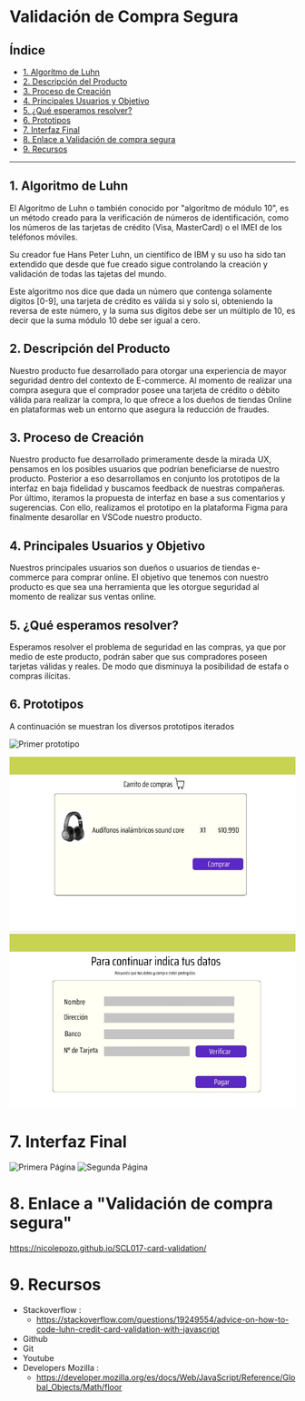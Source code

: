 # Validación de Compra Segura

## Índice

* [1. Algorítmo de Luhn](#1-algoritmo-de-luhn)
* [2. Descripción del Producto](#2-resumen-del-proyecto)
* [3. Proceso de Creación](#3-proceso-de-creacion)
* [4. Principales Usuarios y Objetivo](#4-principales)
* [5. ¿Qué esperamos resolver?](#5-que-esperamos)
* [6. Prototipos](#5-prototipos)
* [7. Interfaz Final](#6-interfaz-final)
* [8. Enlace a Validación de compra segura](#7-enlace-a-validacion)
* [9. Recursos](#8-recursos)

***

## 1. Algoritmo de Luhn
El Algoritmo de Luhn o también conocido por "algorítmo de módulo 10", es un método creado para la verificación de números de identificación, como los números de las tarjetas de crédito (Visa, MasterCard) o el IMEI de los teléfonos móviles.


Su creador fue Hans Peter Luhn, un científico de IBM y su uso ha sido tan extendido que desde que fue creado sigue controlando la creación y validación de todas las tajetas del mundo.


Este algoritmo nos dice que dada un número que contenga solamente dígitos [0-9], una tarjeta de crédito es válida si y solo si, obteniendo la reversa de este número, y la suma sus dígitos debe ser un múltiplo de 10, es decir que la suma módulo 10 debe ser igual a cero.


## 2. Descripción del Producto
Nuestro producto fue desarrollado para otorgar una experiencia de mayor seguridad dentro del contexto de E-commerce. Al momento de realizar una compra asegura que el comprador posee una tarjeta de crédito o débito válida para realizar la compra, lo que ofrece a los dueños de tiendas Online en plataformas web un entorno que asegura la reducción de fraudes.


## 3. Proceso de Creación
Nuestro producto fue desarrollado primeramente desde la mirada UX, pensamos en los posibles usuarios que podrían beneficiarse de nuestro producto. Posterior a eso desarrollamos en conjunto los prototipos de la interfaz en baja fidelidad y buscamos feedback de nuestras compañeras. Por último, iteramos la propuesta de interfaz en base a sus comentarios y sugerencias. Con ello, realizamos el prototipo en la plataforma Figma para finalmente desarollar en VSCode nuestro producto.

## 4. Principales Usuarios y Objetivo
Nuestros principales usuarios son dueños o usuarios de tiendas e- commerce para comprar online. El objetivo que tenemos con nuestro producto es que sea una herramienta que les otorgue seguridad al momento de realizar sus ventas online. 


## 5. ¿Qué esperamos resolver?
Esperamos resolver el problema de seguridad en las compras, ya que por medio de este producto, podrán saber que sus compradores poseen tarjetas válidas y reales. De modo que disminuya la posibilidad de estafa o compras ilícitas. 


## 6. Prototipos 
A continuación se muestran los diversos prototipos iterados


![Primer prototipo](images/prototipo.jpg)


![Prototipo Iterado - Pág.1](images/Figma1.jpg)
![Prototipo Iterado - Pág.2](images/Figma2.jpg)

# 7. Interfaz Final
![Primera Página](img/final1.jpg)
![Segunda Página](img/final2.jpg)

# 8. Enlace a "Validación de compra segura"
https://nicolepozo.github.io/SCL017-card-validation/

# 9. Recursos
* Stackoverflow : 
     * https://stackoverflow.com/questions/19249554/advice-on-how-to-code-luhn-credit-card-validation-with-javascript
* Github
* Git
* Youtube 
* Developers Mozilla : 
   * https://developer.mozilla.org/es/docs/Web/JavaScript/Reference/Global_Objects/Math/floor 
